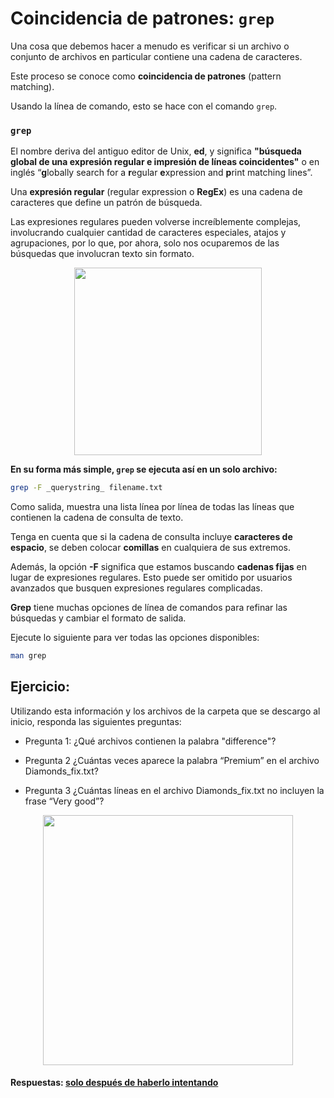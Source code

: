 # Coincidencia de patrones: `grep` 

Una cosa que debemos hacer a menudo es verificar si un archivo o conjunto de archivos en particular contiene una cadena de caracteres.  

Este proceso se conoce como **coincidencia de patrones** (pattern matching). 

Usando la línea de comando, esto se hace con el comando `grep`.  

### `grep`

El nombre deriva del antiguo editor de Unix, **ed**, y significa **"búsqueda global de una expresión regular e impresión de líneas coincidentes"** o en inglés “**g**lobally search for a **r**egular **e**xpression and **p**rint matching lines”. 

Una **expresión regular** (regular expression o **RegEx**) es una cadena de caracteres que define un patrón de búsqueda. 

Las expresiones regulares pueden volverse increíblemente complejas, involucrando cualquier cantidad de caracteres especiales, atajos y agrupaciones, por lo que, por ahora, solo nos ocuparemos de las búsquedas que involucran texto sin formato.  

<div align="center"><img src="https://user-images.githubusercontent.com/25624961/169897643-885058be-d528-4421-aec6-5e2bc8ecbcbc.png" width="300"></div>
  
  
**En su forma más simple, `grep` se ejecuta así en un solo archivo:** 

```bash
grep -F _querystring_ filename.txt
```

Como salida, muestra una lista línea por línea de todas las líneas que contienen la cadena de consulta de texto.  

Tenga en cuenta que si la cadena de consulta incluye **caracteres de espacio**, se deben colocar **comillas** en cualquiera de sus extremos.  

Además, la opción **-F** significa que estamos buscando **cadenas fijas** en lugar de expresiones regulares. Esto puede ser omitido por usuarios avanzados que busquen expresiones regulares complicadas. 


**Grep** tiene muchas opciones de línea de comandos para refinar las búsquedas y cambiar el formato de salida.  

Ejecute lo siguiente para ver todas las opciones disponibles:

```bash
man grep
```

## Ejercicio: 

Utilizando esta información y los archivos de la carpeta que se descargo al inicio, responda las siguientes preguntas:  


- Pregunta 1: ¿Qué archivos contienen la palabra "difference"?

- Pregunta 2 ¿Cuántas veces aparece la palabra “Premium” en el archivo Diamonds_fix.txt?

- Pregunta 3 ¿Cuántas líneas en el archivo Diamonds_fix.txt no incluyen la frase “Very good”?

<div align="center"><img src="https://user-images.githubusercontent.com/25624961/169896728-6275c51b-44cb-4e03-938a-f4cf408da088.png" width="400"></div>

#### Respuestas: [solo después de haberlo intentando](R_grep.md)
